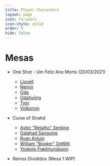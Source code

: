 ```yaml
---
title: Player Characters
layout: page
icon: fa-users
icon-style: solid
order: 5
hide: false
---
```


# Mesas

- One Shot - Um Feliz Ano Morto (20/03/2021)
    - <a href="./pcs/one-shot-feliz-ano-morto/lionell.html">Lionell</a>
    - <a href="./pcs/one-shot-feliz-ano-morto/nemix.html">Nemix</a>
    - <a href="./pcs/one-shot-feliz-ano-morto/oda.html">Oda</a>
    - <a href="./pcs/one-shot-feliz-ano-morto/odahviing.html">Odahviing</a>
    - <a href="./pcs/one-shot-feliz-ano-morto/tyor.html">Tyor</a>
    - <a href="./pcs/one-shot-feliz-ano-morto/volkorion.html">Volkorion</a>

- Curse of Strahd 
    - <a href="./pcs/curse-of-strahd/astor.html">Astor "Retalho" Serbine</a>
    - <a href="./pcs/curse-of-strahd/galahad.html">Galahad Sanguine</a>
    - <a href="./pcs/curse-of-strahd/ryan.html">Ryan Anluin</a>
    - <a href="./pcs/curse-of-strahd/william_booker.html">William "Booker" DeWitt</a>
    - <a href="./pcs/curse-of-strahd/yoskolo.html">Yoskolo Frødmundsson</a>
    
- Reinos Divididos (Mesa 1 WIP)










